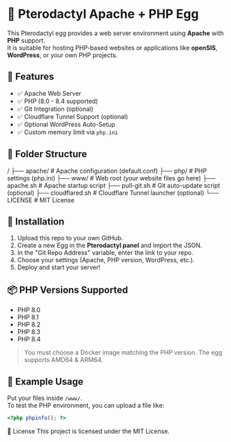 # 🧪 Pterodactyl Apache + PHP Egg

This Pterodactyl egg provides a web server environment using **Apache** with **PHP** support.  
It is suitable for hosting PHP-based websites or applications like **openSIS**, **WordPress**, or your own PHP projects.

## 🚀 Features

- ✅ Apache Web Server
- ✅ PHP (8.0 - 8.4 supported)
- ✅ Git Integration (optional)
- ✅ Cloudflare Tunnel Support (optional)
- ✅ Optional WordPress Auto-Setup
- ✅ Custom memory limit via `php.ini`

## 📂 Folder Structure
/ ├── apache/ # Apache configuration (default.conf)
  ├── php/ # PHP settings (php.ini)
  ├── www/ # Web root (your website files go here)
  ├── apache.sh # Apache startup script
  ├── pull-git.sh # Git auto-update script (optional)
  ├── cloudflared.sh # Cloudflare Tunnel launcher (optional)
  └── LICENSE # MIT License

## 🧰 Installation

1. Upload this repo to your own GitHub.
2. Create a new Egg in the **Pterodactyl panel** and import the JSON.
3. In the "Git Repo Address" variable, enter the link to your repo.
4. Choose your settings (Apache, PHP version, WordPress, etc.).
5. Deploy and start your server!

## 📦 PHP Versions Supported

- PHP 8.0
- PHP 8.1
- PHP 8.2
- PHP 8.3
- PHP 8.4

> You must choose a Docker image matching the PHP version. The egg supports AMD64 & ARM64.

## 🧪 Example Usage

Put your files inside `/www/`.  
To test the PHP environment, you can upload a file like:

```php
<?php phpinfo(); ?>
```
📜 License
This project is licensed under the MIT License.

